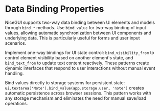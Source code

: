 # Data Binding Properties

NiceGUI supports two-way data binding between UI elements and models through `bind_*` methods. Use `bind_value` for two-way binding of input values, allowing automatic synchronization between UI components and underlying data. This is particularly useful for forms and user input scenarios.

Implement one-way bindings for UI state control: `bind_visibility_from` to control element visibility based on another element's state, and `bind_text_from` to update text content reactively. These patterns create dynamic interfaces that respond to user interactions without manual event handling.

Bind values directly to storage systems for persistent state: `ui.textarea('Note').bind_value(app.storage.user, 'note')` creates automatic persistence across browser sessions. This pattern works with any storage mechanism and eliminates the need for manual save/load operations.
